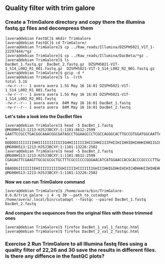 ## Quality filter with trim galore

### Create a TrimGalore directory and copy there the illumina fastq.gz files and decompress them

```console
[avera@debian FastQC]$ mkdir TrimGalore
[avera@debian FastQC]$ cd TrimGalore/
[avera@debian TrimGalore]$ cp ../Raw_reads/Illumina/DZSPH5021_V1T_1-22297444/*gz .
[avera@debian TrimGalore]$ cp ../Raw_reads/Illumina/DacBeta/*gz .
[avera@debian TrimGalore]$ ls
DacBet_1.fastq.gz  DacBet_2.fastq.gz  DZSPH5021-V1T-1_S14_L002_R1_001.fastq.gz  DZSPH5021-V1T-1_S14_L002_R2_001.fastq.gz
[avera@debian TrimGalore]$ gzip -d *
[avera@debian TrimGalore]$ ls -lrth
total 3.1G
-rw-r--r-- 1 avera avera 1.5G May 16 16:01 DZSPH5021-V1T-1_S14_L002_R1_001.fastq
-rw-r--r-- 1 avera avera 1.5G May 16 16:01 DZSPH5021-V1T-1_S14_L002_R2_001.fastq
-rw-r--r-- 1 avera avera  84M May 16 16:01 DacBet_1.fastq
-rw-r--r-- 1 avera avera  84M May 16 16:01 DacBet_2.fastq
```

**Let's take a look into the DacBet files**

```console
[avera@debian TrimGalore]$ head -5 DacBet_1.fastq 
@MG00HS13:1213:HJ5J3BCXY:1:1101:8612:2599
GAATTCCGCCTGACGGCAAACGGCGATAGCCTGGAAGCCCTCGCCAGGGCACTTGCCGTGGATGGCAATTACACCCTCAAGGCGGGCAGCATCGACCGCTT
+
DDDDDIIIIIIIIHHIIIIIIIIIIIIGHHIIIIIIIHIIIHHIIIIFHIIHIIHHIDHIHHHIHHIIGIGIIIIHHIIFGHCHDHHGIIGEHHHHIDHHH
@MG00HS13:1213:HJ5J3BCXY:1:1101:13226:2502
[avera@debian TrimGalore]$ head -5 DacBet_2.fastq 
@MG00HS13:1213:HJ5J3BCXY:1:1101:8612:2599
CGAGAGTTCGAAGTTGCGCGCGCTGCTTTCGCCCCCCGGGAACATCATGGAACCACGCACCCGCCCCTTGAGGGTCGAATCCGGCGCGATCACCACATTGG
+
DBADDGIIIIIIIEHIIIIIIIIIIGHIIIIIHIIIIIIIGHIIIHHIGIHHIHIHICHDHHHIIHIHEHHHIHIIIHIIIIIDHIHHIDHGHHHHHEHHH
@MG00HS13:1213:HJ5J3BCXY:1:1101:13226:2502
```
**Now we can run TrimGalore command**

```console
[avera@debian TrimGalore]$ /home/avera/bin/TrimGalore-0.6.0/trim_galore -j 4 -q 30 --path_to_cutadapt /home/avera/.local/bin/cutadapt --fastqc --paired DacBet_1.fastq DacBet_2.fastq
```
**And compare the sequences from the original files with these trimmed ones**

 ```console
 [avera@debian TrimGalore]$ firefox DacBet_1_val_1_fastqc.html
 [avera@debian TrimGalore]$ firefox DacBet_2_val_2_fastqc.html
 ```
 
 ### Exercise 2 Run TrimGalore to all Illumina fastq files using a quality filter of 22,26 and 30 save the results in different files. Is there any diffence in the fastQC plots?
